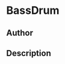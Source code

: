 # BassDrum

## Author

<!-- Insert Your Name Here -->

## Description

<!-- Describe your example here -->
